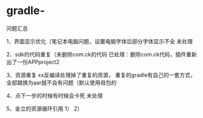 # gradle-
问题汇总

1、界面显示优化（笔记本电脑问题，设置电脑字体后部分字体显示不全
未处理

2、sdk的代码重复（未删除com.ck的代码
已处理：删除com.ck代码，插件重新出了一份APPproject2

3、资源重复
xx反编译处理掉了重复的资源，
重复的gradle有自己的一套方式，全部跟换为aar就不会有问题（默认使用母包的

4、点下一步的时候有时候会卡死
未处理

5、金立的资源循环引用
1）<resources xmlns:tools="http://schemas.android.com/tools">
2）<style name="gn_account_MyDialog" parent="@android:Theme.Dialog" tools:ignore="ResourceCycle">

6、android studio需要本地有sdk资源
在APPproject local.properties 中配置sdk.dir=D\:\\git\\packagetool\\CkGames\\tool\\Android\\Sdk
此sdk.dir需要配置成自动设置
sdk只需要带最简单的即可，需要其他的会自动下载（当前加上打包工具 压缩后500M）

可以试试tools是不是可以去掉

7、重复资源的gradle有自己的一套方式，全部跟换为aar就不会有问题（默认使用母包的
现在是删除母包重复资源（手动


8.Unzipping C:\Users\
Spider.Li\.gradle\wrapper\dists\gradle-5.6.4-all\ankdp27end7byghfw1q2sw75f\gradle-5.6.4-all.zip to C:\Users\
Spider.Li\.gradle\wrapper\dists\gradle-5.6.4-all\ankdp27end7byghfw1q2sw75f
Exception in thread "main" java.util.zip.ZipException: error in opening zip file

gradle-5.6.4-all.zip 下载解压出错

解决办法：上传cdn，修改本地配置地址
gradle依赖修改为阿里云https://www.cnblogs.com/fanlumaster/p/13726561.html
修改为阿里云的还是会下载到一半

9.java 不是内部或者外部命令，也不是可运行的程序
发行dex2jar 里的d2j_invoke.bat文件，使用的java命令，需要修改为指定的目录

10.Manifest merger failed : Attribute data@scheme at AndroidManifest.xml requires a placeholder substitution but no value for <APPLOG_SCHEME> is provided.
编译千面渠道的工程的时候会出现
参考https://blog.csdn.net/weixin_40750371/article/details/93630375 
无效
增加
debug  {
    minifyEnabled false
    proguardFiles getDefaultProguardFile('proguard-android.txt'), 'proguard-rules.pro'
    manifestPlaceholders = [ appid:"aaaaa" ,"APPLOG_SCHEME" :""]
}
可行

11.More than one file was found with OS independent path 'META-INF/DEPENDENCIES'
https://blog.csdn.net/kenjili/article/details/93859505
packagingOptions {
        exclude 'META-INF/DEPENDENCIES'
}

12、is not a sibling in the same RelativeLayout [NotSibling]
直接删除该行
https://stackoverflow.com/questions/25527973/is-not-a-sibling-in-the-same-relativelayout

13、All com.android.support libraries must use the exact same version specification (mixing versions can
根据log 加上如下
api 'com.android.support:appcompat-v7:28.0.0'
api 'com.android.support:animated-vector-drawable:28.0.0'
api 'com.android.support:exifinterface:28.0.0'
api 'com.android.support:support-media-compat:28.0.0'
api 'com.android.support:support-v4:28.0.0'

每个渠道不一样
14、应用宝的微信授权后无法登录
WXEntryActivity.java 编译WXEntryActivity.class后需要放到APPproject 对应的libs目录 下

15、多套SDK兼容
请检查com.wf.   con.ck  com.a.q
com/wf com/ck


16\ Go to the documentation to learn how to <a href="d.android.com/r/tools/classpath-sync-errors">Fix dependency resolution errors</a>

海外的Google跟Twitter一个内容有冲突

17、D8: Invoke-customs are only supported starting with Android O (--min-api 26)

compileOptions {
        sourceCompatibility 1.8
        targetCompatibility 1.8
    }

并且设置compileSdkVersion 29


18、Caused by: com.android.tools.r8.CompilationFailedException: Compilation fail

multiDexEnabled true 

删除本地的support-multidex.jar

19、Program type already present: com.szckhd.jwgly.azyw.BuildConfig

https://blog.csdn.net/qq_39359887/article/details/90172767

第一次试的时候不成功，clean之后再来貌似是可以的

温馨提示：千万不要让游戏的包名跟SDK的一样

20、<uses-permission android:name="android.permission.WRITE_EXTERNAL_STORAGE" android:maxSdkVersion="18"/>
会导致分享失败；vungle （topon中的，有配置maxsdkversion，因为是aar的没找到）； 在工程上添加 tool replace可以解决

21、xx.application classnotfound
多dex问题
https://blog.csdn.net/qq_36282231/article/details/81026296
https://developer.android.com/studio/build/multidex?hl=zh-cn


22、Caused by: java.lang.OutOfMemoryError: GC overhead limit exceeded
dexOptions {
    javaMaxHeapSize "4g"
}

#开启线程守护，第一次编译时开线程，之后就不会再开了
org.gradle.daemon=true
#配置编译时的虚拟机大小
org.gradle.jvmargs=-Xmx2048m -XX:MaxPermSize=512m -XX:+HeapDumpOnOutOfMemoryError -Dfile.encoding=UTF-8
#开启并行编译，相当于多条线程再走
org.gradle.parallel=true
#启用新的孵化模式
org.gradle.configureondemand=true

23、还存在的问题
https://docs.gradle.org/5.6.4/userguide/gradle_daemon.html.
gradle-5.6.4-all.zip 下载不了

Daemon will be stopped at the end of the build stopping after processing
File C:\Users\CK\.android\repositories.cfg could not be loaded.
IOException: 
https://dl.google.com/android/repository/addons_list-3.xml
java.io.IOException: Unable to tunnel through proxy. Proxy returns "HTTP/1.1 401 Unauthorized"
IOException: 
https://dl.google.com/android/repository/addons_list-2.xml
java.io.IOException: Unable to tunnel through proxy. Proxy returns "HTTP/1.1 401 Unauthorized"

24、ImportError: DLL load failed
代码都跑不起来
exe 也无法执行
pip install pyqt4 安装不了 下的whl文件，安装后也是打不开

https://www.microsoft.com/zh-cn/download/confirmation.aspx?id=48145
先安装Visual C++ Redistributable for Visual Studio 2015

25、删除class.jar中的指定文件失败（实际是重新生成class.jar失败
因为jar 不是可识别的命令，配置java环境变量即可 
C:\Program Files\Java\jdk1.8.0_241\bin
按理说放到tools也行，就是懒得去弄了

26、HTC出包有问题
this can lead to crashes when the resource is queried in a configuration that does not match this qualifier [MissingDefaultResource]

看游戏是横屏还是竖屏，如果是竖屏就把竖屏文件里layout-port的xml拷贝一份到默认的layout文件夹里








